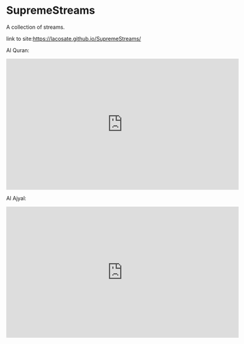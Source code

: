 # SupremeStreams
A collection of streams.

link to site:https://lacosate.github.io/SupremeStreams/

Al Quran:
<iframe src="http://www.elahmad.com/tv/embed.php?id=qoran_tv1" width="620" height="350" frameborder="0" scrolling="no" frameborder="0" marginheight="0" marginwidth="0" allowfullscreen="true"></iframe>

Al Ajyal:
<iframe src="http://www.elahmad.com/tv/embed.php?id=saudi_ajyal" width="620" height="350" frameborder="0" scrolling="no" frameborder="0" marginheight="0" marginwidth="0" allowfullscreen="true"></iframe>
